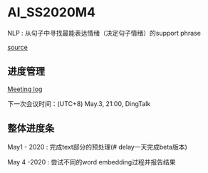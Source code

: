 # AI_SS2020M4
NLP : 从句子中寻找最能表达情绪（决定句子情绪）的support phrase 

[source](https://github.com/ZhangjieLyu/AI_SS2020M4)


## 进度管理

[Meeting log](https://github.com/ZhangjieLyu/AI_SS2020M4/tree/master/01%20MeetingLog)

下一次会议时间：(UTC+8) May.3, 21:00, DingTalk



## 整体进度条

May1 - 2020 : 完成text部分的预处理(# delay一天完成beta版本)

May 4 -2020 : 尝试不同的word embedding过程并报告结果

